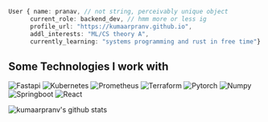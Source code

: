 ```ts
User { name: pranav, // not string, perceivably unique object
      current_role: backend_dev, // hmm more or less ig
      profile_url: "https://kumaarpranv.github.io",
      addl_interests: "ML/CS theory A",
      currently_learning: "systems programming and rust in free time"}
```
## Some Technologies I work with
![Fastapi](https://img.shields.io/badge/-Fastapi-green?style=flat-square&logo=Fastapi)
![Kubernetes](https://img.shields.io/badge/-Kubernetes-lightblue?style=flat-square&logo=Kubernetes)
![Prometheus](https://img.shields.io/badge/-Prometheus-orange?style=flat-square&logo=Prometheus)
![Terraform](https://img.shields.io/badge/-Terraform-purple?style=flat-square&logo=Terraform)
![Pytorch](https://img.shields.io/badge/-Pytorch-white?style=flat-square&logo=Pytorch)
![Numpy](https://img.shields.io/badge/-Numpy-black?style=flat-square&logo=Numpy)
![Springboot](https://img.shields.io/badge/-Springboot-green?style=flat-square&logo=Springboot)
![React](https://img.shields.io/badge/-React-blue?style=flat-square&logo=react)


![kumaarpranv's github stats](https://github-readme-stats.vercel.app/api?username=kumaarpranv)
